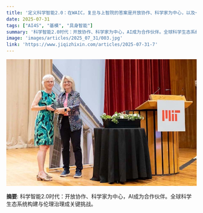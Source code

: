 ```yaml
---
title: '定义科学智能2.0：在WAIC，复旦与上智院的答案是开放协作、科学家为中心，以及一个「合作伙伴」'
date: 2025-07-31
tags: ["AI4S", "基模", "具身智能"]
summary: '科学智能2.0时代：开放协作、科学家为中心，AI成为合作伙伴。全球科学生态系统构建与伦理治理成关键挑战。'
image: 'images/articles/2025_07_31/003.jpg'
link: 'https://www.jiqizhixin.com/articles/2025-07-31-7'
---
```

![定义科学智能2.0：在WAIC，复旦与上智院的答案是开放协作、科学家为中心，以及一个「合作伙伴」](images/articles/2025_07_31/003.jpg)

**摘要**: 科学智能2.0时代：开放协作、科学家为中心，AI成为合作伙伴。全球科学生态系统构建与伦理治理成关键挑战。
